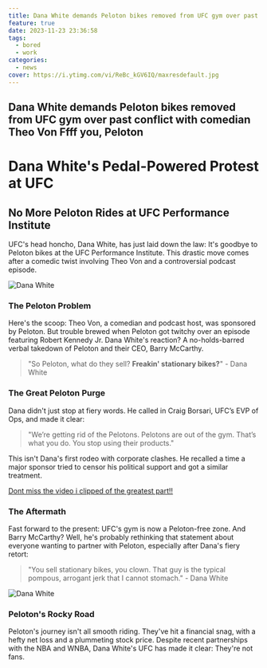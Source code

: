 ```yaml
---
title: Dana White demands Peloton bikes removed from UFC gym over past conflict with comedian Theo Von Ffff you, Peloton
feature: true
date: 2023-11-23 23:36:58
tags:
  - bored
  - work
categories:
  - news
cover: https://i.ytimg.com/vi/ReBc_kGV6IQ/maxresdefault.jpg
---
```

## Dana White demands Peloton bikes removed from UFC gym over past conflict with comedian Theo Von  Ffff you, Peloton ##

# **Dana White's Pedal-Powered Protest at UFC**

## **No More Peloton Rides at UFC Performance Institute**

UFC's head honcho, Dana White, has just laid down the law: It's goodbye to Peloton bikes at the UFC Performance Institute. This drastic move comes after a comedic twist involving Theo Von and a controversial podcast episode.

![Dana White](https://cdn.vox-cdn.com/thumbor/hIOnUkAl4goVy0kbpN7zJX0aQbA=/1400x1050/filters:format(jpeg)/cdn.vox-cdn.com/uploads/chorus_asset/file/25089425/1744596275.jpg)

### **The Peloton Problem**

Here's the scoop: Theo Von, a comedian and podcast host, was sponsored by Peloton. But trouble brewed when Peloton got twitchy over an episode featuring Robert Kennedy Jr. Dana White's reaction? A no-holds-barred verbal takedown of Peloton and their CEO, Barry McCarthy.

> "So Peloton, what do they sell? **Freakin' stationary bikes?**" - Dana White

### **The Great Peloton Purge**

Dana didn't just stop at fiery words. He called in Craig Borsari, UFC’s EVP of Ops, and made it clear:

> "We’re getting rid of the Pelotons. Pelotons are out of the gym. That’s what you do. You stop using their products."

This isn't Dana's first rodeo with corporate clashes. He recalled a time a major sponsor tried to censor his political support and got a similar treatment.

[Dont miss the video i clipped of the greatest part!! ](https://www.youtube.com/watch?v=O5oC9iYn6bI)

### **The Aftermath**

Fast forward to the present: UFC's gym is now a Peloton-free zone. And Barry McCarthy? Well, he's probably rethinking that statement about everyone wanting to partner with Peloton, especially after Dana's fiery retort:

> "You sell stationary bikes, you clown. That guy is the typical pompous, arrogant jerk that I cannot stomach." - Dana White

![Dana White](https://mediadc.brightspotcdn.com/dims4/default/02dd4b1/2147483647/strip/true/crop/7573x4260+0+0/resize/1200x675!/quality/90/?url=http%3A%2F%2Fmediadc-brightspot.s3.amazonaws.com%2F6d%2Fda%2Fe0ec97604288b30ebfacece9e688%2Fap23187829458425.jpg)

### **Peloton's Rocky Road**

Peloton's journey isn't all smooth riding. They've hit a financial snag, with a hefty net loss and a plummeting stock price. Despite recent partnerships with the NBA and WNBA, Dana White's UFC has made it clear: They're not fans.



